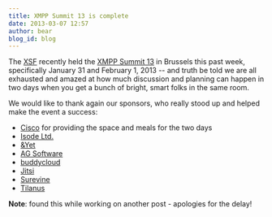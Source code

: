 ```yaml
---
title: XMPP Summit 13 is complete
date: 2013-03-07 12:57
author: bear
blog_id: blog
---
```


The [XSF](http://xmpp.org "XSF") recently held the [XMPP Summit 13](http://wiki.xmpp.org/web/Summit_13 "XMPP Summit 13") in Brussels this past week, specifically January 31 and February 1, 2013 -- and truth be told we are all exhausted and amazed at how much discussion and planning can happen in two days when you get a bunch of bright, smart folks in the same room.

We would like to thank again our sponsors, who really stood up and helped make the event a success:

-   [Cisco](http://www.cisco.com) for providing the space and meals for the two days
-   [Isode Ltd.](http://www.isode.com/)
-   [&Yet](http://andyet.net)
-   [AG Software](http://www.ag-software.de/)
-   [buddycloud](http://buddycloud.com/)
-   [Jitsi](http://jitsi.org)
-   [Surevine](http://www.surevine.com/)
-   [Tilanus](http://tilanus.com)

**Note**: found this while working on another post - apologies for the delay!
